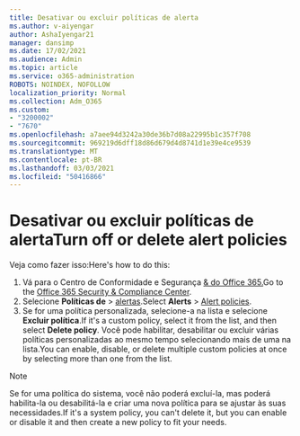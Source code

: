 ```yaml
---
title: Desativar ou excluir políticas de alerta
ms.author: v-aiyengar
author: AshaIyengar21
manager: dansimp
ms.date: 17/02/2021
ms.audience: Admin
ms.topic: article
ms.service: o365-administration
ROBOTS: NOINDEX, NOFOLLOW
localization_priority: Normal
ms.collection: Adm_O365
ms.custom:
- "3200002"
- "7670"
ms.openlocfilehash: a7aee94d3242a30de36b7d08a22995b1c357f708
ms.sourcegitcommit: 969219d6dff18d86d679d4d8741d1e39e4ce9539
ms.translationtype: MT
ms.contentlocale: pt-BR
ms.lasthandoff: 03/03/2021
ms.locfileid: "50416866"
---
```

# <a name="turn-off-or-delete-alert-policies"></a><span data-ttu-id="b3f8e-102">Desativar ou excluir políticas de alerta</span><span class="sxs-lookup"><span data-stu-id="b3f8e-102">Turn off or delete alert policies</span></span>

<span data-ttu-id="b3f8e-103">Veja como fazer isso:</span><span class="sxs-lookup"><span data-stu-id="b3f8e-103">Here's how to do this:</span></span>

1. <span data-ttu-id="b3f8e-104">Vá para o Centro de Conformidade e Segurança [& do Office 365.](https://go.microsoft.com/fwlink/p/?linkid=2077143)</span><span class="sxs-lookup"><span data-stu-id="b3f8e-104">Go to the [Office 365 Security & Compliance Center](https://go.microsoft.com/fwlink/p/?linkid=2077143).</span></span>
1. <span data-ttu-id="b3f8e-105">Selecione **Políticas de**  >  [alertas](https://go.microsoft.com/fwlink/?linkid=2103208).</span><span class="sxs-lookup"><span data-stu-id="b3f8e-105">Select **Alerts** > [Alert policies](https://go.microsoft.com/fwlink/?linkid=2103208).</span></span>
1. <span data-ttu-id="b3f8e-106">Se for uma política personalizada, selecione-a na lista e selecione **Excluir política**.</span><span class="sxs-lookup"><span data-stu-id="b3f8e-106">If it's a custom policy, select it from the list, and then select **Delete policy**.</span></span> <span data-ttu-id="b3f8e-107">Você pode habilitar, desabilitar ou excluir várias políticas personalizadas ao mesmo tempo selecionando mais de uma na lista.</span><span class="sxs-lookup"><span data-stu-id="b3f8e-107">You can enable, disable, or delete multiple custom policies at once by selecting more than one from the list.</span></span>

> [!NOTE]
> <span data-ttu-id="b3f8e-108">Se for uma política do sistema, você não poderá excluí-la, mas poderá habilita-la ou desabilitá-la e criar uma nova política para se ajustar às suas necessidades.</span><span class="sxs-lookup"><span data-stu-id="b3f8e-108">If it's a system policy, you can't delete it, but you can enable or disable it and then create a new policy to fit your needs.</span></span>
